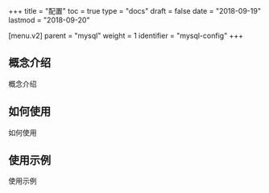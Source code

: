 +++
title = "配置"
toc = true
type = "docs"
draft = false
date = "2018-09-19"
lastmod = "2018-09-20"

[menu.v2]
  parent = "mysql"
  weight = 1
  identifier = "mysql-config"
+++

## 概念介绍

概念介绍

## 如何使用

如何使用

## 使用示例

使用示例
